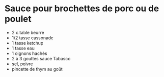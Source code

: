 # Sauce pour brochettes de porc ou de poulet

- 2 c.table beurre
- 1/2 tasse cassonade
- 1 tasse ketchup
- 1 tasse eau
- 1 oignons hachés
- 2 à 3 gouttes sauce Tabasco
- sel, poivre
- pincette de thym au goût


